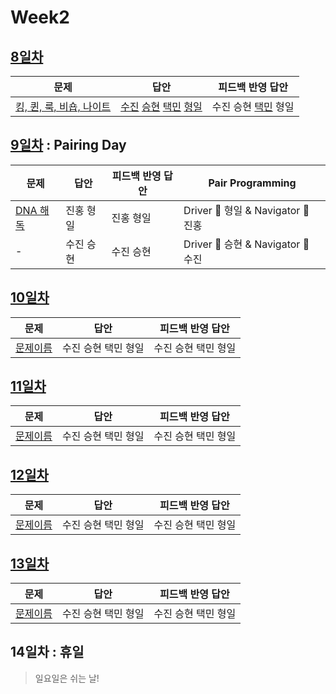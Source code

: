# Week2

## [8일차](Day8)

| 문제                                                             | 답안                                                                                     | 피드백 반영 답안    |
| ---------------------------------------------------------------- | ---------------------------------------------------------------------------------------- | ------------------- |
| [킹, 퀸, 룩, 비숍, 나이트](https://www.acmicpc.net/problem/3003) | [수진](Day08/bj3003_ksj.js) [승현](Day08/bj3003_lsh.js) [택민](Day08/bj3003_jtm.js) [형일](Day08/bj3003_jhi.js) | 수진 승현 [택민](Day08/bj3003_jtm_fb.js) 형일 |

## [9일차](Day9) : Pairing Day

| 문제                                             | 답안      | 피드백 반영 답안 | Pair Programming                   |
| ------------------------------------------------ | --------- | ---------------- | ---------------------------------- |
| [DNA 해독](https://www.acmicpc.net/problem/1672) | 진홍 형일 | 진홍 형일        | Driver 🚗 형일 & Navigator 🧭 진홍 |
| -                                                | 수진 승현 | 수진 승현        | Driver 🚗 승현 & Navigator 🧭 수진 |

## [10일차](Day10)

| 문제                 | 답안                | 피드백 반영 답안    |
| -------------------- | ------------------- | ------------------- |
| [문제이름](문제링크) | 수진 승현 택민 형일 | 수진 승현 택민 형일 |

## [11일차](Day11)

| 문제                 | 답안                | 피드백 반영 답안    |
| -------------------- | ------------------- | ------------------- |
| [문제이름](문제링크) | 수진 승현 택민 형일 | 수진 승현 택민 형일 |

## [12일차](Day12)

| 문제                 | 답안                | 피드백 반영 답안    |
| -------------------- | ------------------- | ------------------- |
| [문제이름](문제링크) | 수진 승현 택민 형일 | 수진 승현 택민 형일 |

## [13일차](Day13)

| 문제                 | 답안                | 피드백 반영 답안    |
| -------------------- | ------------------- | ------------------- |
| [문제이름](문제링크) | 수진 승현 택민 형일 | 수진 승현 택민 형일 |

## 14일차 : 휴일

> 일요일은 쉬는 날!
